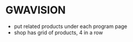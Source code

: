 # GWAVISION

- put related products under each program page
- shop has grid of products, 4 in a row

